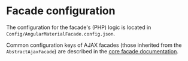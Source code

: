 # Facade configuration

The configuration for the facade's (PHP) logic is located in `Config/AngularMaterialFacade.config.json`.

Common configuration keys of AJAX facades (those inherited from the `AbstractAjaxFacade`) are described in the [core facade documentation](https://github.com/exface/core/blob/1.x-dev/Docs/developer_docs/Facades/HTML_facades_based_on_AbstractAjaxFacade/Configuration_of_AJAX_facades.md).